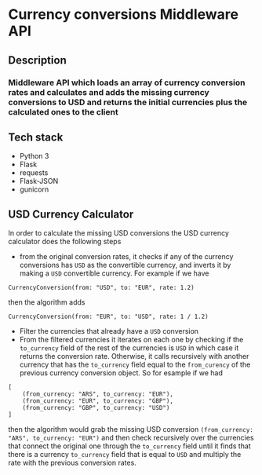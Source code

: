 # Currency conversions Middleware API

## Description
### Middleware API which loads an array of currency conversion rates and calculates and adds the missing currency conversions to USD and returns the initial currencies plus the calculated ones to the client

## Tech stack
- Python 3
- Flask
- requests
- Flask-JSON
- gunicorn

## USD Currency Calculator
In order to calculate the missing USD conversions the USD currency calculator does the following steps
- from the original conversion rates, it checks if any of the currency conversions has `USD` as the convertible currency, and inverts it by making a `USD` convertible currency.
For example if we have 

```
CurrencyConversion(from: "USD", to: "EUR", rate: 1.2)
```
then the algorithm adds
```
CurrencyConversion(from: "EUR", to: "USD", rate: 1 / 1.2)
```

- Filter the currencies that already have a `USD` conversion
- From the filtered currencies it iterates on each one by checking if the `to_currency` field of the rest of the currencies is `USD` in which case it returns the conversion rate. Otherwise, it calls recursively with another currency that has the `to_currency` field equal to the `from_curency` of the previous currency conversion object. So for esample
if we had 
```
[
    (from_currency: "ARS", to_currency: "EUR"),
    (from_currency: "EUR", to_currency: "GBP"),
    (from_currency: "GBP", to_currency: "USD")
]
```
then the algorithm would grab the missing USD conversion `(from_currency: "ARS", to_currency: "EUR")` and then check recursively over the currencies that connect the original one through the `to_currency` field until it finds that there is a currency `to_currency` field that is equal to `USD` and multiply the rate with the previous conversion rates.


